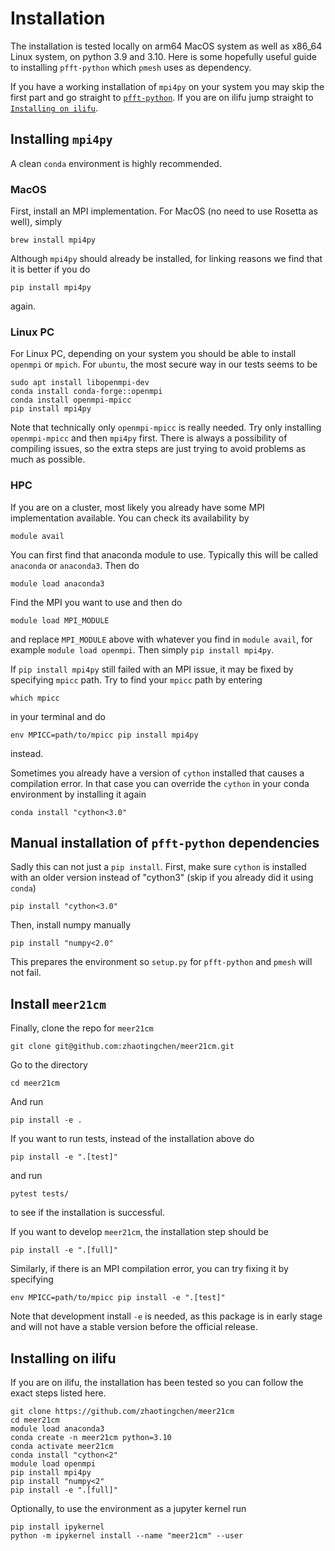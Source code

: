 # Installation

The installation is tested locally on arm64 MacOS system as well as x86_64 Linux system, on python 3.9 and 3.10. Here is some hopefully useful guide to installing `pfft-python` which `pmesh` uses as dependency.

If you have a working installation of `mpi4py` on your system you may skip the first part and go straight to [`pfft-python`](#pfft). If you are on ilifu jump straight to [`Installing on ilifu`](#ilifu).

## Installing `mpi4py`
A clean `conda` environment is highly recommended.


### MacOS
First, install an MPI implementation. For MacOS (no need to use Rosetta as well), simply
```
brew install mpi4py
```

Although `mpi4py` should already be installed, for linking reasons we find that it is better if you do
```
pip install mpi4py
```
again.

### Linux PC
For Linux PC, depending on your system you should be able to install `openmpi` or `mpich`. For `ubuntu`, the most secure way in our tests seems to be

```
sudo apt install libopenmpi-dev
conda install conda-forge::openmpi
conda install openmpi-mpicc
pip install mpi4py
```

Note that technically only `openmpi-mpicc` is really needed. Try only installing `openmpi-mpicc` and then `mpi4py` first. There is always a possibility of compiling issues, so the extra steps are just trying to avoid problems as much as possible.

### HPC
If you are on a cluster, most likely you already have some MPI implementation available. You can check its availability by
```
module avail
```
You can first find that anaconda module to use. Typically this will be called `anaconda` or `anaconda3`.
Then do
```
module load anaconda3
```

Find the MPI you want to use and then do
```
module load MPI_MODULE
```
and replace `MPI_MODULE` above with whatever you find in `module avail`, for example `module load openmpi`. Then simply `pip install mpi4py`.

If `pip install mpi4py` still failed with an MPI issue, it may be fixed by specifying `mpicc` path. Try to find your `mpicc` path by entering
```
which mpicc
```
in your terminal and do
```
env MPICC=path/to/mpicc pip install mpi4py
```
instead.

Sometimes you already have a version of `cython` installed that causes a compilation error. In that case you can override the `cython` in your conda environment by installing it again
```
conda install "cython<3.0"
```


## Manual installation of `pfft-python` dependencies
<a name="pfft"></a>
Sadly this can not just a `pip install`. First, make sure `cython` is installed with an older version instead of "cython3" (skip if you already did it using `conda`)

```
pip install "cython<3.0"
```
Then, install numpy manually
```
pip install "numpy<2.0"
```

This prepares the environment so `setup.py` for `pfft-python` and `pmesh` will not fail.

## Install `meer21cm`
Finally, clone the repo for `meer21cm`
```
git clone git@github.com:zhaotingchen/meer21cm.git
```

Go to the directory
```
cd meer21cm
```

And run
```
pip install -e .
```

If you want to run tests, instead of the installation above do
```
pip install -e ".[test]"
```

and run
```
pytest tests/
```
to see if the installation is successful.

If you want to develop `meer21cm`, the installation step should be
```
pip install -e ".[full]"
```

Similarly, if there is an MPI compilation error, you can try fixing it by specifying

```
env MPICC=path/to/mpicc pip install -e ".[test]"
```

Note that development install `-e` is needed, as this package is in early stage and will not have a stable version before the official release.

## Installing on ilifu
<a name="ilifu"></a>
If you are on ilifu, the installation has been tested so you can follow the exact steps listed here.

```
git clone https://github.com/zhaotingchen/meer21cm
cd meer21cm
module load anaconda3
conda create -n meer21cm python=3.10
conda activate meer21cm
conda install "cython<2"
module load openmpi
pip install mpi4py
pip install "numpy<2"
pip install -e ".[full]"
```

Optionally, to use the environment as a jupyter kernel run
```
pip install ipykernel
python -m ipykernel install --name "meer21cm" --user
```
